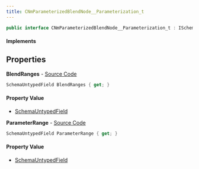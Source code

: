```yaml
---
title: CNmParameterizedBlendNode__Parameterization_t
---
```


```csharp
public interface CNmParameterizedBlendNode__Parameterization_t : ISchemaClass<CNmParameterizedBlendNode__Parameterization_t>, ISchemaField, ISchemaClass, INativeHandle
```

#### Implements

## Properties

**BlendRanges** - [Source Code](https://github.com/swiftly-solution/swiftlys2/blob/main/managed/src/SwiftlyS2.Generated/Schemas/Interfaces/CNmParameterizedBlendNode__Parameterization_t.cs#L17)

```csharp
SchemaUntypedField BlendRanges { get; }
```

#### Property Value

- [SchemaUntypedField](/docs/api/shared/schemas/schemauntypedfield)

**ParameterRange** - [Source Code](https://github.com/swiftly-solution/swiftlys2/blob/main/managed/src/SwiftlyS2.Generated/Schemas/Interfaces/CNmParameterizedBlendNode__Parameterization_t.cs#L20)

```csharp
SchemaUntypedField ParameterRange { get; }
```

#### Property Value

- [SchemaUntypedField](/docs/api/shared/schemas/schemauntypedfield)

